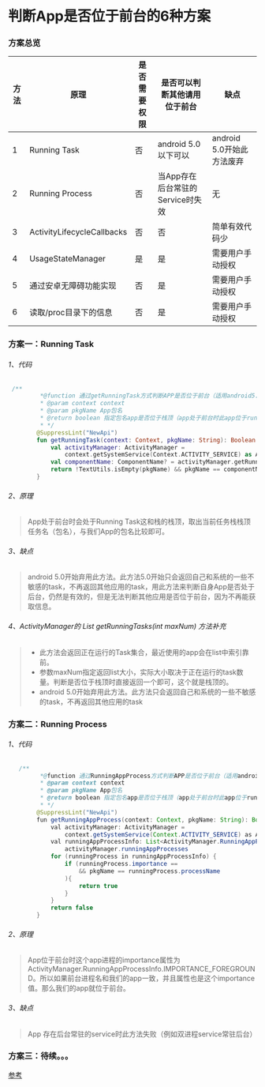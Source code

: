 # 判断App是否位于前台的6种方案

### 方案总览
| 方法   | 原理                         | 是否需要权限 | 是否可以判断其他请用位于前台        | 缺点                 |
| ---- | -------------------------- | ------ | --------------------- | ------------------ |
| 1    | Running Task               | 否      | android 5.0以下可以       | android 5.0开始此方法废弃 |
| 2    | Running Process            | 否      | 当App存在后台常驻的Service时失效 | 无                  |
| 3    | ActivityLifecycleCallbacks | 否      | 否                     | 简单有效代码少            |
| 4    | UsageStateManager          | 是      | 是                     | 需要用户手动授权           |
| 5    | 通过安卓无障碍功能实现                | 否      | 是                     | 需要用户手动授权           |
| 6    | 读取/proc目录下的信息              | 否      | 是                     | 需要用户手动授权           |

### 方案一：Running Task

###### 1、代码

```kotlin
 /**
         *@function 通过getRunningTask方式判断APP是否位于前台（适用android5.0以下）
         * @param context context
         * @param pkgName App包名
         * @return boolean 指定包名app是否位于栈顶（app处于前台时此app位于runningTask栈顶）
         * */
        @SuppressLint("NewApi")
        fun getRunningTask(context: Context, pkgName: String): Boolean {
            val activityManager: ActivityManager =
                context.getSystemService(Context.ACTIVITY_SERVICE) as ActivityManager
            val componentName: ComponentName? = activityManager.getRunningTasks(1)[0].topActivity
            return !TextUtils.isEmpty(pkgName) && pkgName == componentName?.packageName
        }
```

###### 2、原理

> App处于前台时会处于Running Task这和栈的栈顶，取出当前任务栈栈顶任务名（包名），与我们App的包名比较即可。

###### 3、缺点

>android 5.0开始弃用此方法。此方法5.0开始只会返回自己和系统的一些不敏感的task，不再返回其他应用的task，用此方法来判断自身App是否处于后台，仍然是有效的，但是无法判断其他应用是否位于前台，因为不再能获取信息。

###### 4、ActivityManager的 List<RunningTaskInfo> getRunningTasks(int maxNum) 方法补充

> - 此方法会返回正在运行的Task集合，最近使用的app会在list中索引靠前。
> - 参数maxNum指定返回list大小，实际大小取决于正在运行的task数量。判断是否位于栈顶时直接返回一个即可，这个就是栈顶的。
> - android 5.0开始弃用此方法。此方法只会返回自己和系统的一些不敏感的task，不再返回其他应用的task

### 方案二：Running Process

###### 1、代码

```java
   /**
         *@function 通过RunningAppProcess方式判断APP是否位于前台（适用android5.0以下）
         * @param context context
         * @param pkgName App包名
         * @return boolean 指定包名app是否位于栈顶（app处于前台时此app位于runningTask栈顶）
         * */
        @SuppressLint("NewApi")
        fun getRunningAppProcess(context: Context, pkgName: String): Boolean {
            val activityManager: ActivityManager =
                context.getSystemService(Context.ACTIVITY_SERVICE) as ActivityManager
            val runningAppProcessInfo: List<ActivityManager.RunningAppProcessInfo> =
                activityManager.runningAppProcesses
            for (runningProcess in runningAppProcessInfo) {
                if (runningProcess.importance ==                                                                        ActivityManager.RunningAppProcessInfo.IMPORTANCE_FOREGROUND
                    && pkgName == runningProcess.processName
                ){
                    return true
                }
            }
            return false
        }
```



###### 2、原理

> App位于前台时这个app进程的importance属性为ActivityManager.RunningAppProcessInfo.IMPORTANCE_FOREGROUND。所以如果前台进程名和我们的app一致，并且属性也是这个importance值。那么我们的app就位于前台。

###### 3、缺点

> App 存在后台常驻的service时此方法失败（例如双进程service常驻后台）

### 方案三：待续。。。

[参考](https://github.com/wenmingvs/AndroidProcess)